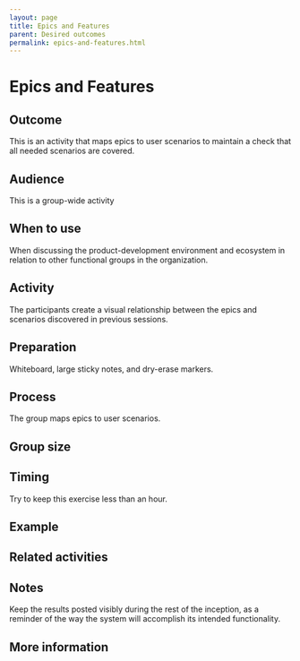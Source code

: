 ```yaml
---
layout: page
title: Epics and Features
parent: Desired outcomes
permalink: epics-and-features.html
---
```


# Epics and Features

## Outcome
This is an activity that maps epics to user scenarios to maintain a check that all needed scenarios are covered.

## Audience
This is a group-wide activity

## When to use
When discussing the product-development environment and ecosystem in relation to other functional groups in the organization.

## Activity
The participants create a visual relationship between the epics and scenarios discovered in previous sessions.

## Preparation
Whiteboard, large sticky notes, and dry-erase markers.

## Process
The group maps epics to user scenarios.

## Group size

## Timing

Try to keep this exercise less than an hour.

## Example

## Related activities

## Notes
Keep the results posted visibly during the rest of the inception, as a reminder of the way the system will accomplish its intended functionality.

## More information
